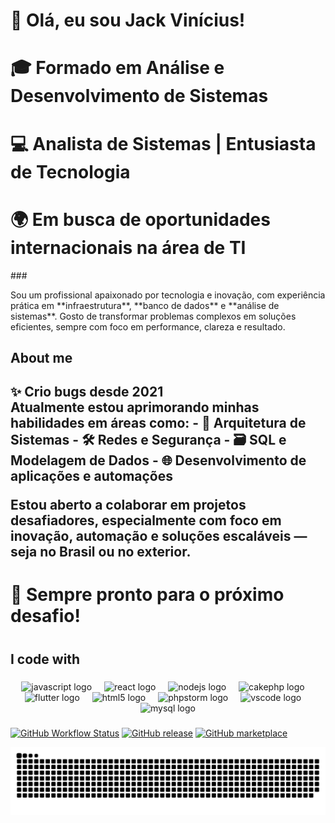 <h1 align="left">👋 Olá, eu sou Jack Vinícius!</h1>
<h1 align="left">🎓 Formado em Análise e Desenvolvimento de Sistemas</h1>
<h1 align="left">💻 Analista de Sistemas | Entusiasta de Tecnologia</h1>
<h1 align="left">🌍 Em busca de oportunidades internacionais na área de TI</h1>
###

<p align="left">Sou um profissional apaixonado por tecnologia e inovação, com experiência prática em **infraestrutura**, **banco de dados** e **análise de sistemas**. Gosto de transformar problemas complexos em soluções eficientes, sempre com foco em performance, clareza e resultado.
</p>

###
<h2 align="left">About me</h2>

###
<h2 align="left">✨ Crio bugs desde 2021<br>Atualmente estou aprimorando minhas habilidades em áreas como:
- 🔧 Arquitetura de Sistemas
- 🛠️ Redes e Segurança
- 🗃️ SQL e Modelagem de Dados
- 🌐 Desenvolvimento de aplicações e automações

Estou aberto a colaborar em projetos desafiadores, especialmente com foco em **inovação, automação e soluções escaláveis** — seja no Brasil ou no exterior.</h2>

###
<h1 align="left">🚀 Sempre pronto para o próximo desafio!<h1 align="left">
<h2 align="left">I code with</h2>

###

<div align="center">
  <img src="https://cdn.jsdelivr.net/gh/devicons/devicon/icons/javascript/javascript-original.svg" height="40" alt="javascript logo"  />
  <img width="12" />
  <img src="https://cdn.jsdelivr.net/gh/devicons/devicon/icons/react/react-original.svg" height="40" alt="react logo"  />
  <img width="12" />
  <img src="https://cdn.jsdelivr.net/gh/devicons/devicon/icons/nodejs/nodejs-original.svg" height="40" alt="nodejs logo"  />
  <img width="12" />
  <img src="https://cdn.jsdelivr.net/gh/devicons/devicon/icons/cakephp/cakephp-original.svg" height="40" alt="cakephp logo"  />
  <img width="12" />
  <img src="https://cdn.jsdelivr.net/gh/devicons/devicon/icons/flutter/flutter-original.svg" height="40" alt="flutter logo"  />
  <img width="12" />
  <img src="https://cdn.jsdelivr.net/gh/devicons/devicon/icons/html5/html5-original.svg" height="40" alt="html5 logo"  />
  <img width="12" />
  <img src="https://cdn.jsdelivr.net/gh/devicons/devicon/icons/phpstorm/phpstorm-original.svg" height="40" alt="phpstorm logo"  />
  <img width="12" />
  <img src="https://cdn.jsdelivr.net/gh/devicons/devicon/icons/vscode/vscode-original.svg" height="40" alt="vscode logo"  />
  <img width="12" />
  <img src="https://cdn.jsdelivr.net/gh/devicons/devicon/icons/mysql/mysql-original.svg" height="40" alt="mysql logo"  />
  
</div>

###


[![GitHub Workflow Status](https://img.shields.io/github/actions/workflow/status/platane/platane/main.yml?label=action&style=flat-square)](https://github.com/Platane/Platane/actions/workflows/main.yml)
[![GitHub release](https://img.shields.io/github/release/platane/snk.svg?style=flat-square)](https://github.com/platane/snk/releases/latest)
[![GitHub marketplace](https://img.shields.io/badge/marketplace-snake-blue?logo=github&style=flat-square)](https://github.com/marketplace/actions/generate-snake-game-from-github-contribution-grid)


<picture>
  <source
    media="(prefers-color-scheme: dark)"
    srcset="https://raw.githubusercontent.com/platane/snk/output/github-contribution-grid-snake-dark.svg"
  />
  <source
    media="(prefers-color-scheme: light)"
    srcset="https://raw.githubusercontent.com/platane/snk/output/github-contribution-grid-snake.svg"
  />
  <img
    alt="github contribution grid snake animation"
    src="https://raw.githubusercontent.com/platane/snk/output/github-contribution-grid-snake.svg"
  />
</picture>

###
